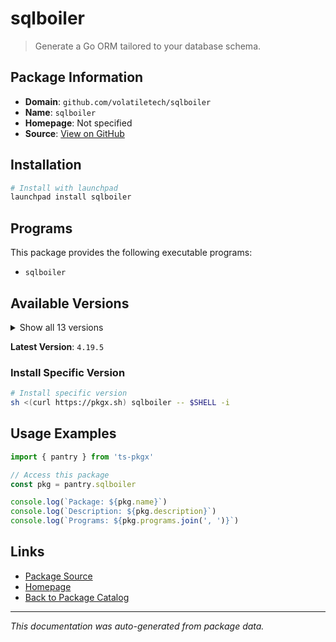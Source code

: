 # sqlboiler

> Generate a Go ORM tailored to your database schema.

## Package Information

- **Domain**: `github.com/volatiletech/sqlboiler`
- **Name**: `sqlboiler`
- **Homepage**: Not specified
- **Source**: [View on GitHub](https://github.com/pkgxdev/pantry/tree/main/projects/github.com/volatiletech/sqlboiler/package.yml)

## Installation

```bash
# Install with launchpad
launchpad install sqlboiler
```

## Programs

This package provides the following executable programs:

- `sqlboiler`

## Available Versions

<details>
<summary>Show all 13 versions</summary>

- `4.19.5`, `4.19.4`, `4.19.3`, `4.19.2`, `4.19.1`
- `4.19.0`, `4.18.0`, `4.17.1`, `4.17.0`, `4.16.2`
- `4.16.1`, `4.16.0`, `4.15.0`

</details>

**Latest Version**: `4.19.5`

### Install Specific Version

```bash
# Install specific version
sh <(curl https://pkgx.sh) sqlboiler -- $SHELL -i
```

## Usage Examples

```typescript
import { pantry } from 'ts-pkgx'

// Access this package
const pkg = pantry.sqlboiler

console.log(`Package: ${pkg.name}`)
console.log(`Description: ${pkg.description}`)
console.log(`Programs: ${pkg.programs.join(', ')}`)
```

## Links

- [Package Source](https://github.com/pkgxdev/pantry/tree/main/projects/github.com/volatiletech/sqlboiler/package.yml)
- [Homepage](#)
- [Back to Package Catalog](../../../package-catalog.md)

---

*This documentation was auto-generated from package data.*
